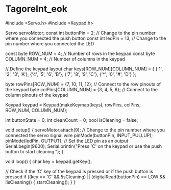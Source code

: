 # TagoreInt_eok
#include <Servo.h>
#include <Keypad.h>

Servo servoMotor;
const int buttonPin = 2; // Change to the pin number where you connected the push button
const int ledPin = 13;   // Change to the pin number where you connected the LED

const byte ROW_NUM = 4;    // Number of rows in the keypad
const byte COLUMN_NUM = 4; // Number of columns in the keypad

// Define the keypad layout
char keys[ROW_NUM][COLUMN_NUM] = {
  {'1', '2', '3', 'A'},
  {'4', '5', '6', 'B'},
  {'7', '8', '9', 'C'},
  {'*', '0', '#', 'D'}
};

byte rowPins[ROW_NUM] = {7, 10, 11, 12};     // Connect to the row pinouts of the keypad
byte colPins[COLUMN_NUM] = {3, 4, 5, 6};  // Connect to the column pinouts of the keypad

Keypad keypad = Keypad(makeKeymap(keys), rowPins, colPins, ROW_NUM, COLUMN_NUM);

int buttonState = 0;
int cleanCount = 0;
bool isCleaning = false;

void setup() {
  servoMotor.attach(9); // Change to the pin number where you connected the servo signal wire
  pinMode(buttonPin, INPUT_PULLUP);
  pinMode(ledPin, OUTPUT); // Set the LED pin as an output
  Serial.begin(9600);
  Serial.println("Press 'C' on the keypad or use the push button to start cleaning.");
}

void loop() {
  char key = keypad.getKey();

  // Check if the 'C' key of the keypad is pressed or if the push button is pressed
  if ((key == 'C' && !isCleaning) || (digitalRead(buttonPin) == LOW && !isCleaning)) {
    startCleaning();
  }
}

